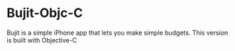 # Bujit-Objc-C
Bujit is a simple iPhone app that lets you make simple budgets. This version is built with Objective-C
